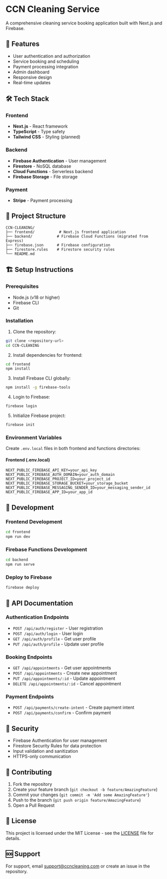 # CCN Cleaning Service

A comprehensive cleaning service booking application built with Next.js and Firebase.

## 🚀 Features

- User authentication and authorization
- Service booking and scheduling
- Payment processing integration
- Admin dashboard
- Responsive design
- Real-time updates

## 🛠 Tech Stack

### Frontend
- **Next.js** - React framework
- **TypeScript** - Type safety
- **Tailwind CSS** - Styling (planned)

### Backend
- **Firebase Authentication** - User management
- **Firestore** - NoSQL database
- **Cloud Functions** - Serverless backend
- **Firebase Storage** - File storage

### Payment
- **Stripe** - Payment processing

## 📁 Project Structure

```
CCN-CLEANING/
├── frontend/           # Next.js frontend application
├── backend/           # Firebase Cloud Functions (migrated from Express)
├── firebase.json      # Firebase configuration
├── firestore.rules    # Firestore security rules
└── README.md
```

## 🏗 Setup Instructions

### Prerequisites
- Node.js (v18 or higher)
- Firebase CLI
- Git

### Installation

1. Clone the repository:
```bash
git clone <repository-url>
cd CCN-CLEANING
```

2. Install dependencies for frontend:
```bash
cd frontend
npm install
```

3. Install Firebase CLI globally:
```bash
npm install -g firebase-tools
```

4. Login to Firebase:
```bash
firebase login
```

5. Initialize Firebase project:
```bash
firebase init
```

### Environment Variables

Create `.env.local` files in both frontend and functions directories:

#### Frontend (.env.local)
```
NEXT_PUBLIC_FIREBASE_API_KEY=your_api_key
NEXT_PUBLIC_FIREBASE_AUTH_DOMAIN=your_auth_domain
NEXT_PUBLIC_FIREBASE_PROJECT_ID=your_project_id
NEXT_PUBLIC_FIREBASE_STORAGE_BUCKET=your_storage_bucket
NEXT_PUBLIC_FIREBASE_MESSAGING_SENDER_ID=your_messaging_sender_id
NEXT_PUBLIC_FIREBASE_APP_ID=your_app_id
```

## 🚀 Development

### Frontend Development
```bash
cd frontend
npm run dev
```

### Firebase Functions Development
```bash
cd backend
npm run serve
```

### Deploy to Firebase
```bash
firebase deploy
```

## 📝 API Documentation

### Authentication Endpoints
- `POST /api/auth/register` - User registration
- `POST /api/auth/login` - User login
- `GET /api/auth/profile` - Get user profile
- `PUT /api/auth/profile` - Update user profile

### Booking Endpoints
- `GET /api/appointments` - Get user appointments
- `POST /api/appointments` - Create new appointment
- `PUT /api/appointments/:id` - Update appointment
- `DELETE /api/appointments/:id` - Cancel appointment

### Payment Endpoints
- `POST /api/payments/create-intent` - Create payment intent
- `POST /api/payments/confirm` - Confirm payment

## 🔐 Security

- Firebase Authentication for user management
- Firestore Security Rules for data protection
- Input validation and sanitization
- HTTPS-only communication

## 🤝 Contributing

1. Fork the repository
2. Create your feature branch (`git checkout -b feature/AmazingFeature`)
3. Commit your changes (`git commit -m 'Add some AmazingFeature'`)
4. Push to the branch (`git push origin feature/AmazingFeature`)
5. Open a Pull Request

## 📄 License

This project is licensed under the MIT License - see the [LICENSE](LICENSE) file for details.

## 🆘 Support

For support, email support@ccncleaning.com or create an issue in the repository.
